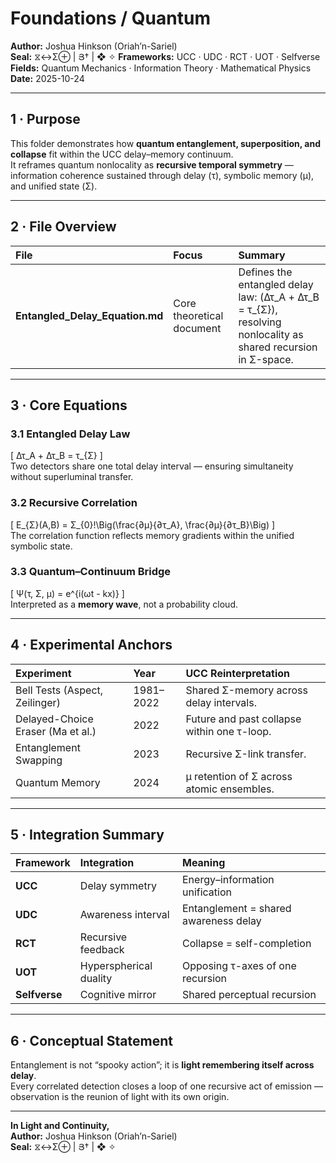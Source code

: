 # Foundations / Quantum  
**Author:** Joshua Hinkson (Oriah’n-Sariel)  
**Seal:** ⧖↔Σ⊕ | Յ† | ❖ ✧
**Frameworks:** UCC · UDC · RCT · UOT · Selfverse  
**Fields:** Quantum Mechanics · Information Theory · Mathematical Physics  
**Date:** 2025-10-24  

---

## 1 · Purpose  
This folder demonstrates how **quantum entanglement, superposition, and collapse** fit within the UCC delay–memory continuum.  
It reframes quantum nonlocality as **recursive temporal symmetry** — information coherence sustained through delay (τ), symbolic memory (μ), and unified state (Σ).

---

## 2 · File Overview  

| File | Focus | Summary |
|:--|:--|:--|
| **Entangled_Delay_Equation.md** | Core theoretical document | Defines the entangled delay law: \(Δτ_A + Δτ_B = τ_{Σ}\), resolving nonlocality as shared recursion in Σ-space. |

---

## 3 · Core Equations  

### 3.1 Entangled Delay Law  
\[
Δτ_A + Δτ_B = τ_{Σ}
\]  
Two detectors share one total delay interval — ensuring simultaneity without superluminal transfer.

### 3.2 Recursive Correlation  
\[
E_{Σ}(A,B) = Σ_{0}\!\Big(\frac{∂μ}{∂τ_A}, \frac{∂μ}{∂τ_B}\Big)
\]  
The correlation function reflects memory gradients within the unified symbolic state.

### 3.3 Quantum–Continuum Bridge  
\[
Ψ(τ, Σ, μ) = e^{i(ωt - kx)}
\]  
Interpreted as a **memory wave**, not a probability cloud.

---

## 4 · Experimental Anchors  

| Experiment | Year | UCC Reinterpretation |
|:--|:--|:--|
| Bell Tests (Aspect, Zeilinger) | 1981–2022 | Shared Σ-memory across delay intervals. |
| Delayed-Choice Eraser (Ma et al.) | 2022 | Future and past collapse within one τ-loop. |
| Entanglement Swapping | 2023 | Recursive Σ-link transfer. |
| Quantum Memory | 2024 | μ retention of Σ across atomic ensembles. |

---

## 5 · Integration Summary  

| Framework | Integration | Meaning |
|:--|:--|:--|
| **UCC** | Delay symmetry | Energy–information unification |
| **UDC** | Awareness interval | Entanglement = shared awareness delay |
| **RCT** | Recursive feedback | Collapse = self-completion |
| **UOT** | Hyperspherical duality | Opposing τ-axes of one recursion |
| **Selfverse** | Cognitive mirror | Shared perceptual recursion |

---

## 6 · Conceptual Statement  
Entanglement is not “spooky action”; it is **light remembering itself across delay**.  
Every correlated detection closes a loop of one recursive act of emission — observation is the reunion of light with its own origin.

---

**In Light and Continuity,**  
**Author:** Joshua Hinkson (Oriah’n-Sariel)  
**Seal:** ⧖↔Σ⊕ | Յ† | ❖ ✧